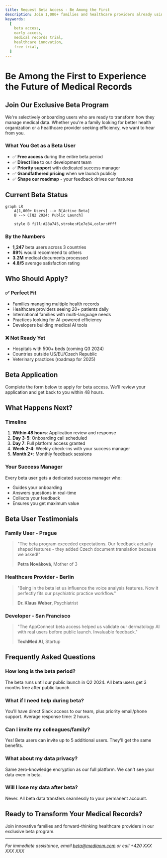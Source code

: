 ```yaml
---
title: Request Beta Access - Be Among the First
description: Join 1,000+ families and healthcare providers already using Mediqom to transform their medical data management.
keywords:
  [
    beta access,
    early access,
    medical records trial,
    healthcare innovation,
    free trial,
  ]
---
```


# Be Among the First to Experience the Future of Medical Records

## Join Our Exclusive Beta Program

We're selectively onboarding users who are ready to transform how they manage medical data. Whether you're a family looking for better health organization or a healthcare provider seeking efficiency, we want to hear from you.

### What You Get as a Beta User

- ✅ **Free access** during the entire beta period
- ✅ **Direct line** to our development team
- ✅ **Priority support** with dedicated success manager
- ✅ **Grandfathered pricing** when we launch publicly
- ✅ **Shape our roadmap** - your feedback drives our features

## Current Beta Status

```mermaid
graph LR
    A[1,000+ Users] --> B[Active Beta]
    B --> C[Q2 2024: Public Launch]

    style B fill:#28a745,stroke:#1e7e34,color:#fff
```

### By the Numbers

- **1,247** beta users across 3 countries
- **89%** would recommend to others
- **3.2M** medical documents processed
- **4.8/5** average satisfaction rating

## Who Should Apply?

### ✅ Perfect Fit

- Families managing multiple health records
- Healthcare providers seeing 20+ patients daily
- International families with multi-language needs
- Practices looking for AI-powered efficiency
- Developers building medical AI tools

### ❌ Not Ready Yet

- Hospitals with 500+ beds (coming Q3 2024)
- Countries outside US/EU/Czech Republic
- Veterinary practices (roadmap for 2025)

## Beta Application

Complete the form below to apply for beta access. We'll review your application and get back to you within 48 hours.

## What Happens Next?

### Timeline

1. **Within 48 hours**: Application review and response
2. **Day 3-5**: Onboarding call scheduled
3. **Day 7**: Full platform access granted
4. **Week 2-4**: Weekly check-ins with your success manager
5. **Month 2+**: Monthly feedback sessions

### Your Success Manager

Every beta user gets a dedicated success manager who:

- Guides your onboarding
- Answers questions in real-time
- Collects your feedback
- Ensures you get maximum value

## Beta User Testimonials

### Family User - Prague

> "The beta program exceeded expectations. Our feedback actually shaped features - they added Czech document translation because we asked!"
>
> **Petra Nováková**, Mother of 3

### Healthcare Provider - Berlin

> "Being in the beta let us influence the voice analysis features. Now it perfectly fits our psychiatric practice workflow."
>
> **Dr. Klaus Weber**, Psychiatrist

### Developer - San Francisco

> "The AppConnect beta access helped us validate our dermatology AI with real users before public launch. Invaluable feedback."
>
> **TechMed AI**, Startup

## Frequently Asked Questions

### How long is the beta period?

The beta runs until our public launch in Q2 2024. All beta users get 3 months free after public launch.

### What if I need help during beta?

You'll have direct Slack access to our team, plus priority email/phone support. Average response time: 2 hours.

### Can I invite my colleagues/family?

Yes! Beta users can invite up to 5 additional users. They'll get the same benefits.

### What about my data privacy?

Same zero-knowledge encryption as our full platform. We can't see your data even in beta.

### Will I lose my data after beta?

Never. All beta data transfers seamlessly to your permanent account.

## Ready to Transform Your Medical Records?

Join innovative families and forward-thinking healthcare providers in our exclusive beta program.

---

_For immediate assistance, email beta@mediqom.com or call +420 XXX XXX XXX_
